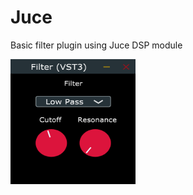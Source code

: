 # Juce

Basic filter plugin using Juce DSP module

<img src="res/build.png" width="200" height="200"/>